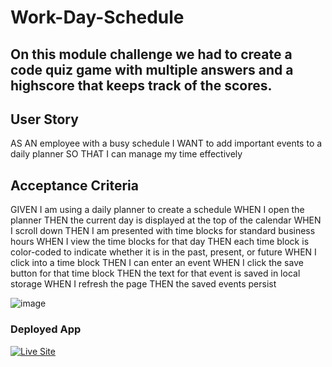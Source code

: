 # Work-Day-Schedule

## On this module challenge we had to create a code quiz game with multiple answers and a highscore that keeps track of the scores.

## User Story
AS AN employee with a busy schedule
I WANT to add important events to a daily planner
SO THAT I can manage my time effectively

## Acceptance Criteria
GIVEN I am using a daily planner to create a schedule
WHEN I open the planner
THEN the current day is displayed at the top of the calendar
WHEN I scroll down
THEN I am presented with time blocks for standard business hours
WHEN I view the time blocks for that day
THEN each time block is color-coded to indicate whether it is in the past, present, or future
WHEN I click into a time block
THEN I can enter an event
WHEN I click the save button for that time block
THEN the text for that event is saved in local storage
WHEN I refresh the page
THEN the saved events persist

![image](https://user-images.githubusercontent.com/123011718/232669066-de88f6f8-9ebb-4b9a-aef1-9c3494a371ba.png)

### Deployed App
<a href="https://eduardopinedah.github.io/Work-Day-Schedule"><img src="https://img.shields.io/badge/- See Live Site-success?style=for-the-badge"  alt="Live Site" /></a>

